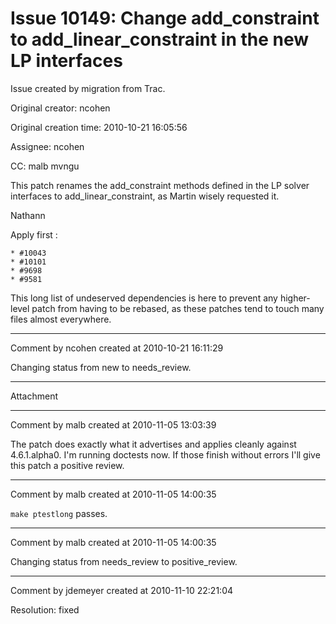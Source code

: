 # Issue 10149: Change add_constraint to add_linear_constraint in the new LP interfaces

Issue created by migration from Trac.

Original creator: ncohen

Original creation time: 2010-10-21 16:05:56

Assignee: ncohen

CC:  malb mvngu

This patch renames the add_constraint methods defined in the LP solver interfaces to add_linear_constraint, as Martin wisely requested it.

Nathann

Apply first :

    * #10043
    * #10101
    * #9698
    * #9581

This long list of undeserved dependencies is here to prevent any higher-level patch from having to be rebased, as these patches tend to touch many files almost everywhere.


---

Comment by ncohen created at 2010-10-21 16:11:29

Changing status from new to needs_review.


---

Attachment


---

Comment by malb created at 2010-11-05 13:03:39

The patch does exactly what it advertises and applies cleanly against 4.6.1.alpha0. I'm running doctests now. If those finish without errors I'll give this patch a positive review.


---

Comment by malb created at 2010-11-05 14:00:35

`make ptestlong` passes.


---

Comment by malb created at 2010-11-05 14:00:35

Changing status from needs_review to positive_review.


---

Comment by jdemeyer created at 2010-11-10 22:21:04

Resolution: fixed
